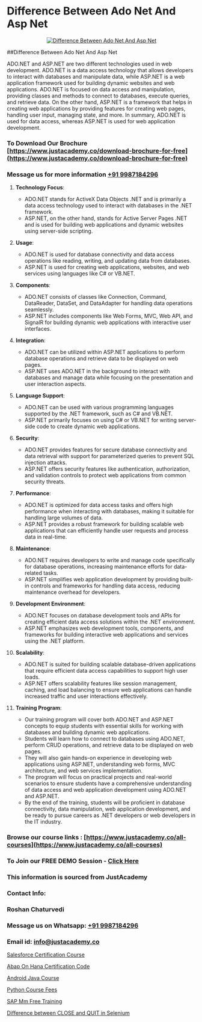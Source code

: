 # Difference Between Ado Net And Asp Net

<p align="center">
  <a href="https://justacademy.co/course-detail/asp-net-training">
    <img src="https://justacademy.co/storage2/course_image/1708336878_course_image.png" alt="Difference Between Ado Net And Asp Net">
  </a>
</p>
##Difference Between Ado Net And Asp Net

ADO.NET and ASP.NET are two different technologies used in web development. ADO.NET is a data access technology that allows developers to interact with databases and manipulate data, while ASP.NET is a web application framework used for building dynamic websites and web applications. ADO.NET is focused on data access and manipulation, providing classes and methods to connect to databases, execute queries, and retrieve data. On the other hand, ASP.NET is a framework that helps in creating web applications by providing features for creating web pages, handling user input, managing state, and more. In summary, ADO.NET is used for data access, whereas ASP.NET is used for web application development.
### To Download Our Brochure [https://www.justacademy.co/download-brochure-for-free](https://www.justacademy.co/download-brochure-for-free)
### Message us for more information [+91 9987184296](https://api.whatsapp.com/send?phone=919987184296)
1) **Technology Focus**:
   - ADO.NET stands for ActiveX Data Objects .NET and is primarily a data access technology used to interact with databases in the .NET framework.
   - ASP.NET, on the other hand, stands for Active Server Pages .NET and is used for building web applications and dynamic websites using server-side scripting.

2) **Usage**: 
   - ADO.NET is used for database connectivity and data access operations like reading, writing, and updating data from databases.
   - ASP.NET is used for creating web applications, websites, and web services using languages like C# or VB.NET.

3) **Components**:
   - ADO.NET consists of classes like Connection, Command, DataReader, DataSet, and DataAdapter for handling data operations seamlessly.
   - ASP.NET includes components like Web Forms, MVC, Web API, and SignalR for building dynamic web applications with interactive user interfaces.

4) **Integration**:
   - ADO.NET can be utilized within ASP.NET applications to perform database operations and retrieve data to be displayed on web pages.
   - ASP.NET uses ADO.NET in the background to interact with databases and manage data while focusing on the presentation and user interaction aspects.

5) **Language Support**:
   - ADO.NET can be used with various programming languages supported by the .NET framework, such as C# and VB.NET.
   - ASP.NET primarily focuses on using C# or VB.NET for writing server-side code to create dynamic web applications.

6) **Security**:
   - ADO.NET provides features for secure database connectivity and data retrieval with support for parameterized queries to prevent SQL injection attacks.
   - ASP.NET offers security features like authentication, authorization, and validation controls to protect web applications from common security threats.

7) **Performance**:
   - ADO.NET is optimized for data access tasks and offers high performance when interacting with databases, making it suitable for handling large volumes of data.
   - ASP.NET provides a robust framework for building scalable web applications that can efficiently handle user requests and process data in real-time.

8) **Maintenance**:
   - ADO.NET requires developers to write and manage code specifically for database operations, increasing maintenance efforts for data-related tasks.
   - ASP.NET simplifies web application development by providing built-in controls and frameworks for handling data access, reducing maintenance overhead for developers.

9) **Development Environment**:
   - ADO.NET focuses on database development tools and APIs for creating efficient data access solutions within the .NET environment.
   - ASP.NET emphasizes web development tools, components, and frameworks for building interactive web applications and services using the .NET platform.

10) **Scalability**:
    - ADO.NET is suited for building scalable database-driven applications that require efficient data access capabilities to support high user loads.
    - ASP.NET offers scalability features like session management, caching, and load balancing to ensure web applications can handle increased traffic and user interactions effectively.

11) **Training Program**:
    - Our training program will cover both ADO.NET and ASP.NET concepts to equip students with essential skills for working with databases and building dynamic web applications.
    - Students will learn how to connect to databases using ADO.NET, perform CRUD operations, and retrieve data to be displayed on web pages.
    - They will also gain hands-on experience in developing web applications using ASP.NET, understanding web forms, MVC architecture, and web services implementation.
    - The program will focus on practical projects and real-world scenarios to ensure students have a comprehensive understanding of data access and web application development using ADO.NET and ASP.NET.
    - By the end of the training, students will be proficient in database connectivity, data manipulation, web application development, and be ready to pursue careers as .NET developers or web developers in the IT industry.

### Browse our course links : [https://www.justacademy.co/all-courses](https://www.justacademy.co/all-courses) 
### To Join our FREE DEMO Session - [Click Here](https://www.justacademy.co/register-for-course-demo)


### This information is sourced from JustAcademy
### Contact Info:
### Roshan Chaturvedi
### Message us on Whatsapp: [+91 9987184296](https://api.whatsapp.com/send?phone=919987184296)
### Email id: [info@justacademy.co](mailto:info@justacademy.co)
                
[Salesforce Certification Course](https://www.linkedin.com/pulse/salesforce-certification-course-justacademy-austin-hnibf?trackingId=hJah1chuPGfQ1C3A0AtG%2Bg%3D%3D&lipi=urn%3Ali%3Apage%3Ad_flagship3_company_admin%3BmA9QTMf0RKatDJxEf%2FJ3Jw%3D%3D)

[Abap On Hana Certification Code](https://www.linkedin.com/pulse/abap-hana-certification-code-justacademy-thane-upboc/)

[Android Java Course](https://medium.com/@namusn/android-java-course-a96f7e46352c)

[Python Course Fees](https://medium.com/@sagarawat89/python-course-fees-50c1795b86a6)

[SAP Mm Free Training](https://justacademyin.github.io/justacademy/sap-mm-free-training)

[Difference between CLOSE and QUIT in Selenium](https://justacademyin.github.io/justacademy/difference-between-close-and-quit-in-selenium)

